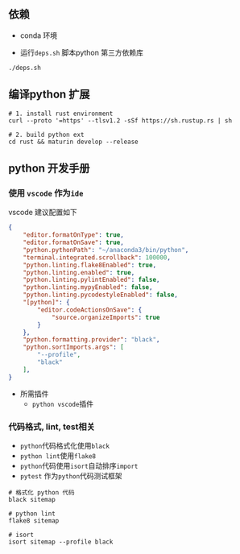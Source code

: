 ## 依赖

* conda 环境

* 运行`deps.sh` 脚本python 第三方依赖库

```
./deps.sh
```

## 编译python 扩展

```
# 1. install rust environment
curl --proto '=https' --tlsv1.2 -sSf https://sh.rustup.rs | sh

# 2. build python ext
cd rust && maturin develop --release
```

## python 开发手册

### 使用 `vscode` 作为`ide`

vscode 建议配置如下

```json
{
    "editor.formatOnType": true,
    "editor.formatOnSave": true,
    "python.pythonPath": "~/anaconda3/bin/python",
    "terminal.integrated.scrollback": 100000,
    "python.linting.flake8Enabled": true,
    "python.linting.enabled": true,
    "python.linting.pylintEnabled": false,
    "python.linting.mypyEnabled": false,
    "python.linting.pycodestyleEnabled": false,
    "[python]": {
        "editor.codeActionsOnSave": {
            "source.organizeImports": true
        }
    },
    "python.formatting.provider": "black",
    "python.sortImports.args": [
        "--profile",
        "black"
    ],
}
```

* 所需插件
    * `python vscode`插件

### 代码格式, lint, test相关

* `python`代码格式化使用`black`
* `python lint`使用`flake8`
* `python`代码使用`isort`自动排序`import`
* `pytest` 作为`python`代码测试框架

```
# 格式化 python 代码
black sitemap  

# python lint
flake8 sitemap

# isort
isort sitemap --profile black
```